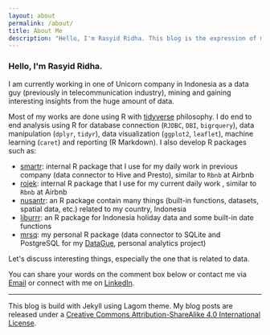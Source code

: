 ```yaml
---
layout: about
permalink: /about/
title: About Me
description: "Hello, I'm Rasyid Ridha. This blog is the expression of myself, data and R. Let's discuss interesting things, especially the one that is related to data."
---
```


### Hello, I'm Rasyid Ridha.

I am currently working in one of Unicorn company in Indonesia as a data guy (previously in telecommunication industry), mining and gaining interesting insights from the huge amount of data. 

Most of my works are done using R with [tidyverse](http://tidyverse.org/) philosophy. I do end to end analysis using R for database connection (`RJDBC`, `DBI`, `bigrquery`), data manipulation (`dplyr`, `tidyr`), data visualization (`ggplot2`, `leaflet`), machine learning (`caret`) and reporting (R Markdown). I also develop R packages such as:

- [smartr](http://www.smartfren.com): internal R package that I use for my daily work in previous company (data connector to Hive and Presto), similar to `Rbnb` at Airbnb 
- [rojek](https://www.gojek.com): internal R package that I use for my current daily work , similar to `Rbnb` at Airbnb 
- [nusantr](https://github.com/rasyidstat/nusantr): an R package contain many things (built-in functions, datasets, spatial data, etc.) related to my country, Indonesia
- [liburrr](https://github.com/rasyidstat/liburrr): an R package for Indonesia holiday data and some built-in date functions
- [mrsq](https://github.com/rasyidstat/mrsq): my personal R package (data connector to SQLite and PostgreSQL for my [DataGue](http://rasyidridha.com/blog/collect-all-the-data/), personal analytics project)

Let's discuss interesting things, especially the one that is related to data.

You can share your words on the comment box below or contact me via [Email](mailto:rasyidstat@gmail.com) or connect with me on [LinkedIn](https://www.linkedin.com/in/rasyidridha/).

---

This blog is build with Jekyll using Lagom theme. My blog posts are released under a 
[Creative Commons Attribution-ShareAlike 4.0 International License](http://creativecommons.org/licenses/by-sa/4.0/). 